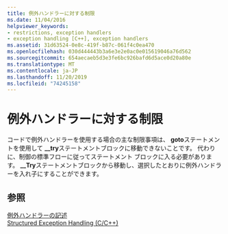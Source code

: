 ```yaml
---
title: 例外ハンドラーに対する制限
ms.date: 11/04/2016
helpviewer_keywords:
- restrictions, exception handlers
- exception handling [C++], exception handlers
ms.assetid: 31d63524-0e8c-419f-b87c-061f4c0ea470
ms.openlocfilehash: 030d444443b3a6e3e2e0ac0e015619046a76d562
ms.sourcegitcommit: 654aecaeb5d3e3fe6bc926bafd6d5ace0d20a80e
ms.translationtype: MT
ms.contentlocale: ja-JP
ms.lasthandoff: 11/20/2019
ms.locfileid: "74245158"
---
```

# <a name="restrictions-on-exception-handlers"></a>例外ハンドラーに対する制限

コードで例外ハンドラーを使用する場合の主な制限事項は、 **goto**ステートメントを使用して **__try**ステートメントブロックに移動できないことです。 代わりに、制御の標準フローに従ってステートメント ブロックに入る必要があります。 **__Try**ステートメントブロックから移動し、選択したとおりに例外ハンドラーを入れ子にすることができます。

## <a name="see-also"></a>参照

[例外ハンドラーの記述](../cpp/writing-an-exception-handler.md)<br/>
[Structured Exception Handling (C/C++)](../cpp/structured-exception-handling-c-cpp.md)
